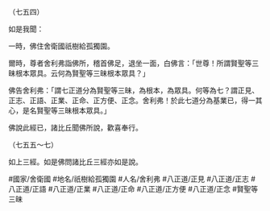 （七五四）

如是我聞：

一時，佛住舍衛國祇樹給孤獨園。

爾時，尊者舍利弗詣佛所，稽首佛足，退坐一面，白佛言：「世尊！所謂賢聖等三昧根本眾具。云何為賢聖等三昧根本眾具？」

佛告舍利弗：「謂七正道分為賢聖等三昧，為根本，為眾具。何等為七？謂正見、正志、正語、正業、正命、正方便、正念。舍利弗！於此七道分為基業已，得一其心，是名賢聖等三昧根本眾具。」

佛說此經已，諸比丘聞佛所說，歡喜奉行。

（七五五～七）

如上三經。如是佛問諸比丘三經亦如是說。

#國家/舍衛國
#地名/祇樹給孤獨園
#人名/舍利弗
#八正道/正見
#八正道/正志
#八正道/正語
#八正道/正業
#八正道/正命
#八正道/正方便
#八正道/正念
#賢聖等三昧
